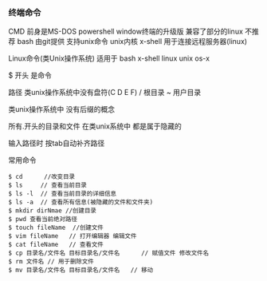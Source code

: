### 终端命令
CMD 前身是MS-DOS
powershell window终端的升级版 兼容了部分的linux 不推荐
bash 由git提供 支持unix命令  unix内核
x-shell  用于连接远程服务器(linux)

Linux命令(类Unix操作系统) 
适用于 bash x-shell linux unix os-x


$ 开头  是命令

路径 类unix操作系统中没有盘符(C D E F)
/   根目录
~   用户目录

类unix操作系统中 没有后缀的概念

所有.开头的目录和文件 在类unix系统中 都是属于隐藏的

输入路径时  按tab自动补齐路径

常用命令
```shell
$ cd      //改变目录
$ ls     // 查看当前目录
$ ls -l  // 查看当前目录的详细信息
$ ls -a  // 查看所有信息(被隐藏的文件和文件夹)
$ mkdir dirNmae //创建目录
$ pwd 查看当前绝对路径
$ touch fileName  //创建文件
$ vim fileName   // 打开编辑器 编辑文件
$ cat fileName   // 查看文件
$ cp 目录名/文件名 目标目录名/文件名      // 赋值文件 修改文件名
$ rm 文件名 // 用于删除文件
$ mv 目录名/文件名 目标目录名/文件名   // 移动
```


